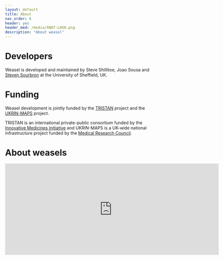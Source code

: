 ```yaml
---
layout: default
title: About
nav_order: 6
header: yes
header_med: /media/XNAT-LOGO.png
description: "About weasel"
---
```


# Developers

Weasel is developed and maintained by Steve Shillitoe, Joao Sousa and [Steven Sourbron](https://www.sheffield.ac.uk/medicine/people/iicd/steven-sourbron) at the University of Sheffield, UK. 

# Funding

Weasel development is jointly funded by the [TRISTAN](https://www.imi-tristan.eu/) project and the [UKRIN-MAPS](https://www.nottingham.ac.uk/research/groups/spmic/research/uk-renal-imaging-network/ukrin-maps.aspx) project. 

TRISTAN is an international private-public consortium funded by the [Innovative Medicines Initiative](https://www.imi.europa.eu/projects-results/project-factsheets/tristan) and UKRIN-MAPS is a UK-wide national infrastructure project funded by the [Medical Research Council](https://gtr.ukri.org/projects?ref=MR%2FR02264X%2F1). 

# About weasels

<iframe 
  class="embedded-video-16-9" 
  src="https://www.youtube.com/embed/-TMkZzzPZBU" 
  frameborder="0" 
  width="700"
  height="300"
  allowfullscreen=""
></iframe>

